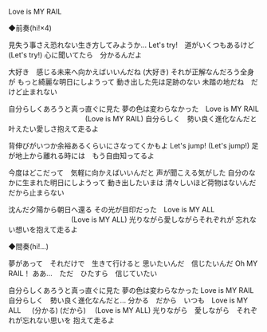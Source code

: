Love is MY RAIL

◆前奏(hi!×4)

見失う事さえ恐れない生き方してみようか…
Let's try!　道がいくつもあるけど
(Let's try!)
心に聞いてたら　分かるんだよ

大好き　感じる未来へ向かえばいいんだね
(大好き)
それが正解なんだろう全身が
もっと綺麗な明日にしようって
動き出した先は足跡のない
未踏の地だね　だけど止まれない

自分らしくあろうと真っ直ぐに見た
夢の色は変わらなかった　Love is MY RAIL
 　　　　　　　　　　　(Love is MY RAIL)
自分らしく　勢い良く進化なんだと
叶えたい愛しさ抱えて走るよ

背伸びがいつか余裕あるくらいにさなってくかもよ
Let's jump!
(Let's jump!)
足が地上から離れる時には　もう自由知ってるよ

今度はどこだって　気軽に向かえばいいんだと
声が聞こえる気がした
自分のなかに生まれた明日にしようって
動き出したいまは
清々しいほど荷物はないんだ　だから止まらない

沈んだ夕陽から朝日へ還る
その光が目印だった　Love is MY ALL
  　　　　　　　　　(Love is MY ALL)
光りながら愛しながらそれぞれが
忘れない想いを抱えて走るよ

◆間奏(hi!…)

夢があって　それだけで　生きて行けると
思いたいんだ　信じたいんだ Oh MY RAIL！
ああ…　ただ　ひたすら　信じていたい

自分らしくあろうと真っ直ぐに見た
夢の色は変わらなかった
Love is MY RAIL
自分らしく　勢い良く進化なんだと…
分かる　だから　いつも　Love is MY ALL
　 (分かる) (だから)　   (Love is MY ALL)
光りながら　愛しながら　それぞれが忘れない思いを
抱えて走るよ

